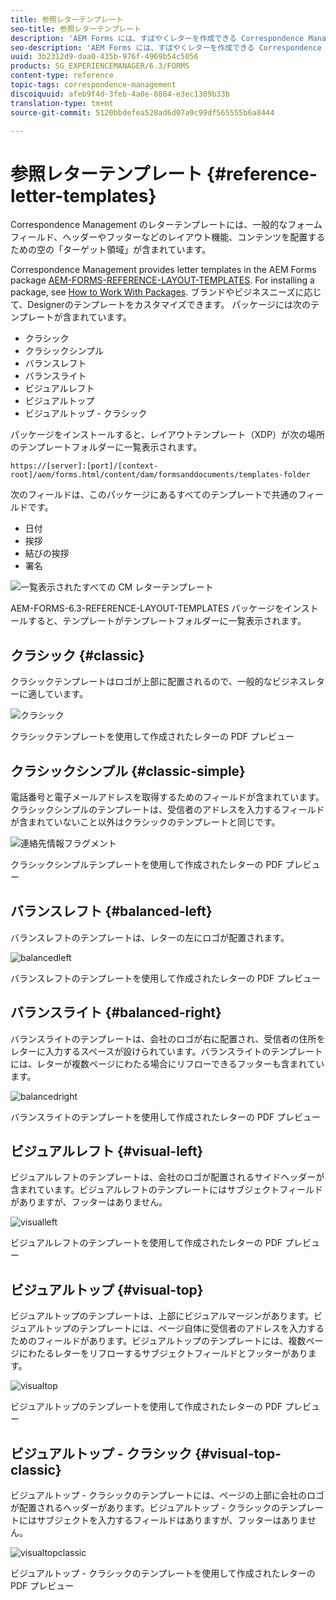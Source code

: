 ```yaml
---
title: 参照レターテンプレート
seo-title: 参照レターテンプレート
description: 'AEM Forms には、すばやくレターを作成できる Correspondence Management のレターレイアウトテンプレートが用意されています。 '
seo-description: 'AEM Forms には、すばやくレターを作成できる Correspondence Management のレターレイアウトテンプレートが用意されています。 '
uuid: 3b2312d9-daa0-435b-976f-4969b54c5056
products: SG_EXPERIENCEMANAGER/6.3/FORMS
content-type: reference
topic-tags: correspondence-management
discoiquuid: afeb9f4d-3feb-4a0e-8884-e3ec1309b33b
translation-type: tm+mt
source-git-commit: 5120bbdefea528ad6d07a9c99df565555b6a8444

---
```



# 参照レターテンプレート {#reference-letter-templates}

Correspondence Management のレターテンプレートには、一般的なフォームフィールド、ヘッダーやフッターなどのレイアウト機能、コンテンツを配置するための空の「ターゲット領域」が含まれています。

Correspondence Management provides letter templates in the AEM Forms package [AEM-FORMS-REFERENCE-LAYOUT-TEMPLATES](https://www.adobeaemcloud.com/content/marketplace/marketplaceProxy.html?packagePath=/content/companies/public/adobe/packages/cq630/fd/AEM-FORMS-6.3-REFERENCE-LAYOUT-TEMPLATES). For installing a package, see [How to Work With Packages](/help/sites-administering/package-manager.md). ブランドやビジネスニーズに応じて、Designerのテンプレートをカスタマイズできます。 パッケージには次のテンプレートが含まれています。

* クラシック
* クラシックシンプル
* バランスレフト
* バランスライト
* ビジュアルレフト
* ビジュアルトップ
* ビジュアルトップ - クラシック

パッケージをインストールすると、レイアウトテンプレート（XDP）が次の場所のテンプレートフォルダーに一覧表示されます。

`https://[server]:[port]/[context-root]/aem/forms.html/content/dam/formsanddocuments/templates-folder`

次のフィールドは、このパッケージにあるすべてのテンプレートで共通のフィールドです。

* 日付
* 挨拶
* 結びの挨拶
* 署名

![一覧表示されたすべての CM レターテンプレート](assets/templatescorrespondence.png)

AEM-FORMS-6.3-REFERENCE-LAYOUT-TEMPLATES パッケージをインストールすると、テンプレートがテンプレートフォルダーに一覧表示されます。

## クラシック {#classic}

クラシックテンプレートはロゴが上部に配置されるので、一般的なビジネスレターに適しています。

![クラシック](assets/classic.png)

クラシックテンプレートを使用して作成されたレターの PDF プレビュー

## クラシックシンプル {#classic-simple}

電話番号と電子メールアドレスを取得するためのフィールドが含まれています。クラシックシンプルのテンプレートは、受信者のアドレスを入力するフィールドが含まれていないこと以外はクラシックのテンプレートと同じです。

![連絡先情報フラグメント](assets/classicsimple.png)

クラシックシンプルテンプレートを使用して作成されたレターの PDF プレビュー

## バランスレフト {#balanced-left}

バランスレフトのテンプレートは、レターの左にロゴが配置されます。

![balancedleft](assets/balancedleft.png)

バランスレフトのテンプレートを使用して作成されたレターの PDF プレビュー

## バランスライト {#balanced-right}

バランスライトのテンプレートは、会社のロゴが右に配置され、受信者の住所をレターに入力するスペースが設けられています。バランスライトのテンプレートには、レターが複数ページにわたる場合にリフローできるフッターも含まれています。

![balancedright](assets/balancedright.png)

バランスライトのテンプレートを使用して作成されたレターの PDF プレビュー

## ビジュアルレフト {#visual-left}

ビジュアルレフトのテンプレートは、会社のロゴが配置されるサイドヘッダーが含まれています。ビジュアルレフトのテンプレートにはサブジェクトフィールドがありますが、フッターはありません。

![visualleft](assets/visualleft.png)

ビジュアルレフトのテンプレートを使用して作成されたレターの PDF プレビュー

## ビジュアルトップ {#visual-top}

ビジュアルトップのテンプレートは、上部にビジュアルマージンがあります。ビジュアルトップのテンプレートには、ページ自体に受信者のアドレスを入力するためのフィールドがあります。ビジュアルトップのテンプレートには、複数ページにわたるレターをリフローするサブジェクトフィールドとフッターがあります。

![visualtop](assets/visualtop.png)

ビジュアルトップのテンプレートを使用して作成されたレターの PDF プレビュー

## ビジュアルトップ - クラシック {#visual-top-classic}

ビジュアルトップ - クラシックのテンプレートには、ページの上部に会社のロゴが配置されるヘッダーがあります。ビジュアルトップ - クラシックのテンプレートにはサブジェクトを入力するフィールドはありますが、フッターはありません。

![visualtopclassic](assets/visualtopclassic.png)

ビジュアルトップ - クラシックのテンプレートを使用して作成されたレターの PDF プレビュー

